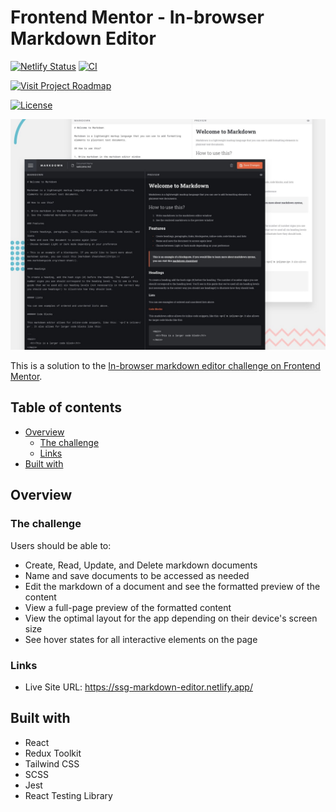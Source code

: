# Frontend Mentor - In-browser Markdown Editor

[![Netlify Status](https://api.netlify.com/api/v1/badges/deb20313-15ec-470f-83b6-31e57f7f50cd/deploy-status)](https://app.netlify.com/sites/ssg-markdown-editor/deploys)
[![CI](https://img.shields.io/github/actions/workflow/status/sumanjitsg/markdown-editor/ci.yml?style=flat&logo=github&label=CI)](https://github.com/sumanjitsg/markdown-editor/actions/workflows/ci.yml)

[![Visit Project Roadmap](https://img.shields.io/badge/project%20roadmap-blue?style=flat&label=visit&color=4285F4
)](https://github.com/users/sumanjitsg/projects/1)

[![License](https://img.shields.io/github/license/sumanjitsg/markdown-editor?color=ED8B00&style=flat&label=license
)](https://github.com/sumanjitsg/markdown-editor/blob/main/LICENSE)

![Design preview for the In-browser markdown editor coding challenge](./design/preview.jpg)

This is a solution to the [In-browser markdown editor challenge on Frontend Mentor](https://www.frontendmentor.io/challenges/inbrowser-markdown-editor-r16TrrQX9).

## Table of contents

- [Overview](#overview)
  - [The challenge](#the-challenge)
  - [Links](#links)
- [Built with](#built-with)

## Overview

### The challenge

Users should be able to:

- Create, Read, Update, and Delete markdown documents
- Name and save documents to be accessed as needed
- Edit the markdown of a document and see the formatted preview of the content
- View a full-page preview of the formatted content
- View the optimal layout for the app depending on their device's screen size
- See hover states for all interactive elements on the page

### Links

- Live Site URL: https://ssg-markdown-editor.netlify.app/

## Built with

- React
- Redux Toolkit
- Tailwind CSS
- SCSS
- Jest
- React Testing Library
